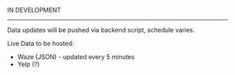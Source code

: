 IN DEVELOPMENT

---------------

Data updates will be pushed via backend script, schedule varies.

Live Data to be hosted:
- Waze (JSON) - updated every 5 minutes
- Yelp (?)
